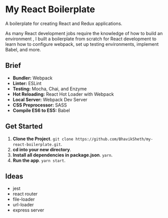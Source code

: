# My React Boilerplate
A boilerplate for creating React and Redux applications.

As many React development jobs require the knowledge of how to build an environment , I built a boilerplate from scratch for React development to learn how to configure webpack, set up testing environments, implement Babel, and more.

## Brief

* **Bundler:** Webpack
* **Linter:** ESLint
* **Testing:** Mocha, Chai, and Enzyme
* **Hot Reloading:** React Hot Loader with Webpack
* **Local Server:** Webpack Dev Server
* **CSS Preprocessor:** SASS
* **Compile ES6 to ES5:** Babel


## Get Started

1. **Clone the Project**. `git clone https://github.com/BhavikSheth/my-react-boilerplate.git`.
2. **cd into your new directory**.
3. **Install all dependencies in package.json**. `yarn`.
4. **Run the app**. `yarn start`.


## Ideas

* jest
* react router
* file-loader
* url-loader
* express server
